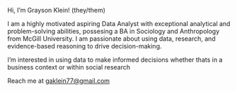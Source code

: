 Hi, I’m Grayson Klein! (they/them)

I am a highly motivated aspiring Data Analyst with exceptional analytical and problem-solving abilities, possesing a BA in Sociology and Anthropology from McGill University.
I am passionate about using data, research, and evidence-based reasoning to drive decision-making.

I’m interested in using data to make informed decisions whether thats in a business context or within social research

Reach me at gaklein77@gmail.com


<!---
Kleiner7/Kleiner7 is a ✨ special ✨ repository because its `README.md` (this file) appears on your GitHub profile.
You can click the Preview link to take a look at your changes.
--->
